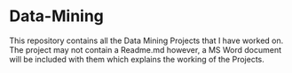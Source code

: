 # Data-Mining
This repository contains all the Data Mining Projects that I have worked on. The project may not contain a Readme.md however, a MS Word document will be included with them which explains the working of the Projects.
